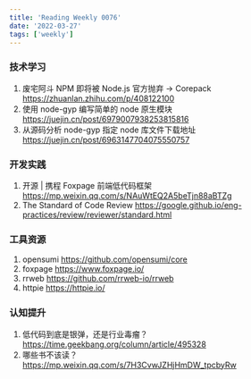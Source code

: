 ```yaml
---
title: 'Reading Weekly 0076'
date: '2022-03-27'
tags: ['weekly']
---
```


### 技术学习

1. 废宅阿斗 NPM 即将被 Node.js 官方抛弃 → Corepack https://zhuanlan.zhihu.com/p/408122100
2. 使用 node-gyp 编写简单的 node 原生模块 https://juejin.cn/post/6979007938253815816
3. 从源码分析 node-gyp 指定 node 库文件下载地址 https://juejin.cn/post/6963147704075550757

### 开发实践

1. 开源 | 携程 Foxpage 前端低代码框架 https://mp.weixin.qq.com/s/NAuWtEQ2A5beTjn88aBTZg
2. The Standard of Code Review https://google.github.io/eng-practices/review/reviewer/standard.html

### 工具资源

1. opensumi https://github.com/opensumi/core
2. foxpage https://www.foxpage.io/
3. rrweb https://github.com/rrweb-io/rrweb
4. httpie https://httpie.io/

### 认知提升

1. 低代码到底是银弹，还是行业毒瘤？ https://time.geekbang.org/column/article/495328
2. 哪些书不该读？https://mp.weixin.qq.com/s/7H3CvwJZHjHmDW_tpcbyRw
